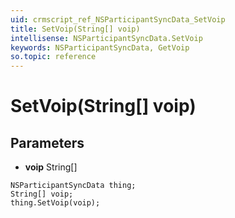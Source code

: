 ```yaml
---
uid: crmscript_ref_NSParticipantSyncData_SetVoip
title: SetVoip(String[] voip)
intellisense: NSParticipantSyncData.SetVoip
keywords: NSParticipantSyncData, GetVoip
so.topic: reference
---
```


# SetVoip(String[] voip)

## Parameters

* **voip** String[]

```crmscript
NSParticipantSyncData thing;
String[] voip;
thing.SetVoip(voip);
```

